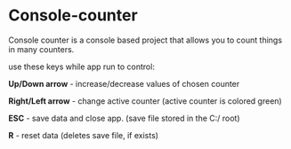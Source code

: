 # Console-counter

Console counter is a console based project that allows you to count things in many counters.

use these keys while app run to control:

  **Up/Down arrow** - increase/decrease values of chosen counter
  
  **Right/Left arrow** - change active counter (active counter is colored green)
  
  **ESC** - save data and close app. (save file stored in the C:/ root)
  
  **R** - reset data (deletes save file, if exists)
